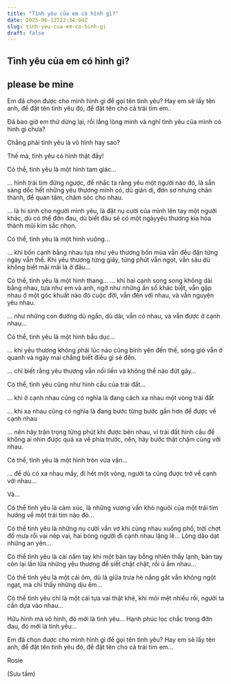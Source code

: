```yaml
---
title: "Tình yêu của em có hình gì?"
date: 2025-06-12T22:34:04Z
slug: tinh-yeu-cua-em-co-hinh-gi
draft: false
---
```


## Tình yêu của em có hình gì?

## please be mine

Em đã chọn được cho mình hình gì để gọi tên tình yêu? Hay em sẽ lấy tên anh, để đặt tên tình yêu đó, để đặt tên cho cả trái tim em..

Đã bao giờ em thử dừng lại, rồi lắng lòng mình và nghĩ tình yêu của mình có hình gì chưa?
 
Chẳng phải tình yêu là vô hình hay sao?
 
Thế mà, tình yêu có hình thật đấy!
 
Có thể, tình yêu là một hình tam giác…
 
… hình trái tim đứng ngược, để nhắc ta rằng yêu một người nào đó, là sẵn sàng dốc hết những yêu thương mình có, dù giản dị, đơn sơ nhưng chân thành, để quan tâm, chăm sóc cho nhau. 
 
… là hi sinh cho người mình yêu, là đặt nụ cười của mình lên tay một người khác, dù có thể đớn đau, dù biết đâu sẽ có một ngàyyêu thương kia hóa thành mũi kim sắc nhọn.
 
Có thể, tình yêu là một hình vuông…
 
… khi bốn cạnh bằng nhau tựa như yêu thương bốn mùa vẫn đều đặn từng ngày vẫn thế. Khi yêu thương từng giây, từng phút vẫn ngọt, vẫn sâu dù không biết mãi mãi là ở đâu…
 
Có thể, tình yêu là một hình thang…
… khi hai cạnh song song không dài bằng nhau, tựa như em và anh, ngỡ như những ẩn số khác biệt, vẫn gặp nhau ở một góc khuất nào đó cuộc đời, vẫn đến với nhau, và vẫn nguyện yêu nhau.
 
… như những con đường dù ngắn, dù dài, vẫn có nhau, và vẫn được ở cạnh nhau…
 
Có thể, tình yêu là một hình bầu dục…
 
… khi yêu thương không phải lúc nào cũng bình yên đến thế, sóng gió vẫn ở quanh và ngày mai chẳng biết điều gì sẽ đến.
 
… chỉ biết rằng yêu thương vẫn nối liền và không thể nào đứt gãy…
 
Có thể, tình yêu cũng như hình cầu của trái đất…
 
… khi ở cạnh nhau cũng có nghĩa là đang cách xa nhau một vòng trái đất
 
… khi xa nhau cũng có nghĩa là đang bước từng bước gần hơn để được về cạnh nhau
 
… nên hãy trân trọng từng phút khi được bên nhau, vì trái đất hình cầu để không ai nhìn được quá xa về phía trước, nên, hãy bước thật chậm cùng với nhau.
 
Có thể, tình yêu là một hình tròn vừa vặn…
 
… để dù có xa nhau mấy, đi hết một vòng, người ta cũng được trở về cạnh với nhau…
 
Và…

Có thể tình yêu là cảm xúc, là những vương vấn khó nguôi của một trái tim hướng về một trái tim nào đó…

Có thể tình yêu là những nụ cười vẩn vơ khi cùng nhau xuống phố, trời chợt đổ mưa rồi vai nép vai, hai bóng người đi cạnh nhau lặng lẽ… Lòng dào dạt những an yên…
 
Có thể tình yêu là cái nắm tay khi một bàn tay bỗng nhiên thấy lạnh, bàn tay còn lại lần lữa những yêu thương để siết chật chặt, rồi ủ ấm nhau…
 
Có thể tình yêu là một cái ôm, dù là giữa trưa hè nắng gắt vẫn không ngột ngạt, mà chỉ thấy những dịu êm…

Có thể tình yêu chỉ là một cái tựa vai thật khẽ, khi mỏi mệt nhiều rồi, người ta cần dựa vào nhau…
 
Hữu hình mà vô hình, đó mới là tình yêu…  Hạnh phúc lọc chắc trong đớn đau, đó mới là tình yêu…
 
Em đã chọn được cho mình hình gì để gọi tên tình yêu? Hay em sẽ lấy tên anh, để đặt tên tình yêu đó, để đặt tên cho cả trái tim em... 
 
Rosie
 
(Sưu tầm)